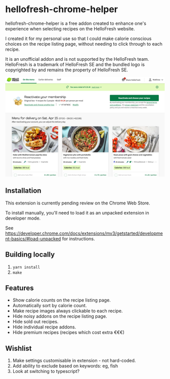 # hellofresh-chrome-helper

hellofresh-chrome-helper is a free addon created to enhance one's experience when selecting recipes on the HelloFresh
website.

I created it for my personal use so that I could make calorie conscious choices on the recipe listing page, without
needing to click through to each recipe.

It is an unofficial addon and is not supported by the HelloFresh team. HelloFresh is a trademark of HelloFresh SE and
the bundled logo is copyrighted by and remains the property of HelloFresh SE.

![screenshot](images/screenshot1.png?raw=true "screenshot")

## Installation

This extension is currently pending review on the Chrome Web Store.

To install manually, you'll need to load it as an unpacked extension in developer mode.

See https://developer.chrome.com/docs/extensions/mv3/getstarted/development-basics/#load-unpacked for instructions.

## Building locally

1. `yarn install`
2. `make`

## Features

* Show calorie counts on the recipe listing page.
* Automatically sort by calorie count.
* Make recipe images always clickable to each recipe.
* Hide noisy addons on the recipe listing page.
* Hide sold out recipes.
* Hide individual recipe addons.
* Hide premium recipes (recipes which cost extra €€€)

## Wishlist

1. Make settings customisable in extension - not hard-coded.
2. Add ability to exclude based on keywords: eg, fish
3. Look at switching to typescript?
